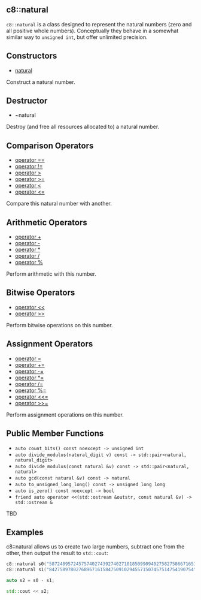 ## c8::natural ##

`c8::natural` is a class designed to represent the natural numbers (zero and all positive whole numbers).  Conceptually they behave in a somewhat similar way to `unsigned int`, but offer unlimited precision.

## Constructors ##

* [natural](c8_natural_natural)

Construct a natural number.

## Destructor ##

* ~natural

Destroy (and free all resources allocated to) a natural number.

## Comparison Operators ##

* [operator ==](c8_natural_operator_compare)
* [operator !=](c8_natural_operator_compare)
* [operator >](c8_natural_operator_compare)
* [operator >=](c8_natural_operator_compare)
* [operator &lt;](c8_natural_operator_compare)
* [operator &lt;=](c8_natural_operator_compare)

Compare this natural number with another.

## Arithmetic Operators ##

* [operator +](c8_natural_operator_arithmetic)
* [operator -](c8_natural_operator_arithmetic)
* [operator *](c8_natural_operator_arithmetic)
* [operator /](c8_natural_operator_arithmetic)
* [operator %](c8_natural_operator_arithmetic)

Perform arithmetic with this number.

## Bitwise Operators ##

* [operator &lt;&lt;](c8_natural_operator_bitwise)
* [operator >>](c8_natural_operator_bitwise)

Perform bitwise operations on this number.

## Assignment Operators ##

* [operator =](c8_natural_operator_assign)
* [operator +=](c8_natural_operator_assign)
* [operator -=](c8_natural_operator_assign)
* [operator *=](c8_natural_operator_assign)
* [operator /=](c8_natural_operator_assign)
* [operator %=](c8_natural_operator_assign)
* [operator &lt;&lt;=](c8_natural_operator_assign)
* [operator >>=](c8_natural_operator_assign)

Perform assignment operations on this number.

## Public Member Functions ##

* `auto count_bits() const noexcept -> unsigned int`
* `auto divide_modulus(natural_digit v) const -> std::pair<natural, natural_digit>`
* `auto divide_modulus(const natural &v) const -> std::pair<natural, natural>`
* `auto gcd(const natural &v) const -> natural`
* `auto to_unsigned_long_long() const -> unsigned long long`
* `auto is_zero() const noexcept -> bool`
* `friend auto operator <<(std::ostream &outstr, const natural &v) -> std::ostream &`

TBD

## Examples ##

c8::natural allows us to create two large numbers, subtract one from the other, then output the result to `std::cout`:

```cpp
c8::natural s0("5872489572457574027439274027101850990940275827586671651690897");
c8::natural s1("842758978027689671615847509102945571507457514754190754");

auto s2 = s0 - s1;

std::cout << s2;
```

